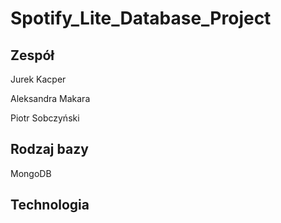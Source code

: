 # Spotify_Lite_Database_Project

## Zespół
Jurek Kacper

Aleksandra Makara

Piotr Sobczyński

## Rodzaj bazy
MongoDB

## Technologia


